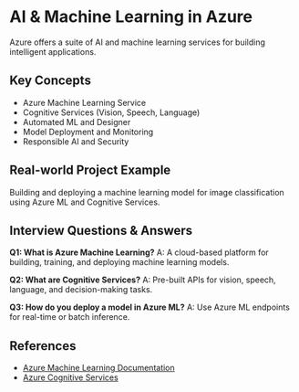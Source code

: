# AI & Machine Learning in Azure

Azure offers a suite of AI and machine learning services for building intelligent applications.

## Key Concepts
- Azure Machine Learning Service
- Cognitive Services (Vision, Speech, Language)
- Automated ML and Designer
- Model Deployment and Monitoring
- Responsible AI and Security

## Real-world Project Example
Building and deploying a machine learning model for image classification using Azure ML and Cognitive Services.

## Interview Questions & Answers
**Q1: What is Azure Machine Learning?**
A: A cloud-based platform for building, training, and deploying machine learning models.

**Q2: What are Cognitive Services?**
A: Pre-built APIs for vision, speech, language, and decision-making tasks.

**Q3: How do you deploy a model in Azure ML?**
A: Use Azure ML endpoints for real-time or batch inference.

## References
- [Azure Machine Learning Documentation](https://learn.microsoft.com/en-us/azure/machine-learning/)
- [Azure Cognitive Services](https://learn.microsoft.com/en-us/azure/cognitive-services/)
